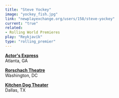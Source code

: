 ```yaml
---
title: "Steve Yockey"
image: "yockey_fish.jpg"
link: "newplayexchange.org/users/158/steve-yockey"
current: "true"
related:
- Rolling World Premieres
play: "Reykjavík"
type: "rolling_premier"
---
```


[**Actor&#039;s Express**](https://www.actors-express.com/plays/reykjav%C3%ADk)\
Atlanta, GA

[**Rorschach Theatre**](https://rorschachtheatre.com/reykjavik/)\
Washington, DC

[**Kitchen Dog Theater**](https://www.kitchendogtheater.org/reykjavik)\
Dallas, TX
